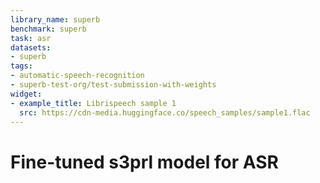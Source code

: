 ```yaml
---
library_name: superb
benchmark: superb
task: asr
datasets:
- superb
tags:
- automatic-speech-recognition
- superb-test-org/test-submission-with-weights
widget:
- example_title: Librispeech sample 1
  src: https://cdn-media.huggingface.co/speech_samples/sample1.flac
---
```


# Fine-tuned s3prl model for ASR